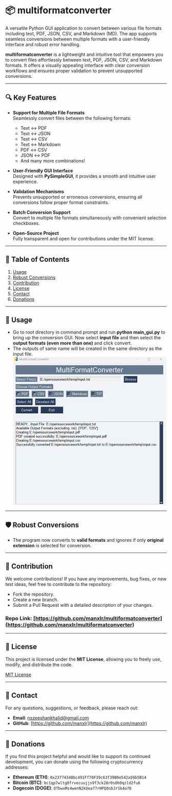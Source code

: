 # 📦 multiformatconverter

A versatile Python GUI application to convert between various file formats including text, PDF, JSON, CSV, and Markdown (MD). The app supports seamless conversions between multiple formats with a user-friendly interface and robust error handling.

**multiformatconverter** is a lightweight and intuitive tool that empowers you to convert files effortlessly between text, PDF, JSON, CSV, and Markdown formats. It offers a visually appealing interface with clear conversion workflows and ensures proper validation to prevent unsupported conversions.

---

## 🔍 Key Features

- **Support for Multiple File Formats**  
  Seamlessly convert files between the following formats:
  
  - Text ↔ PDF  
  - Text ↔ JSON  
  - Text ↔ CSV  
  - Text ↔ Markdown  
  - PDF ↔ CSV  
  - JSON ↔ PDF  
  - And many more combinations!

- **User-Friendly GUI Interface**  
  Designed with **PySimpleGUI**, it provides a smooth and intuitive user experience.

- **Validation Mechanisms**  
  Prevents unsupported or erroneous conversions, ensuring all conversions follow proper format constraints.

- **Batch Conversion Support**  
  Convert to multiple file formats simultaneously with convenient selection checkboxes.

- **Open-Source Project**  
  Fully transparent and open for contributions under the MIT license.

---

## 📝 Table of Contents

1. [Usage](#-usage)  
2. [Robust Conversions](#-robust-conversions)  
3. [Contribution](#-contribution)  
4. [License](#-license)  
5. [Contact](#-contact)  
6. [Donations](#-donations)

---

## 🚀 **Usage**

- Go to root directory in command prompt and run **python main_gui.py** to bring up the conversion GUI. Now select **input file** and then select the **output formats (even more than one)** and click convert.
- The outputs of same name will be created in the same directory as the input file.
![Alt text](assets/Main_Program_GUI_20241218.png)


---

## 🛡️ **Robust Conversions**

- The program now converts to **valid formats** and ignores if only **original extension** is selected for conversion.


---



## 🤝 **Contribution**

We welcome contributions! If you have any improvements, bug fixes, or new test ideas, feel free to contribute to the repository:

- Fork the repository.
- Create a new branch.
- Submit a Pull Request with a detailed description of your changes.

### Repo Link: [https://github.com/manxlr/multiformatconverter](https://github.com/manxlr/multiformatconverter)

---

## 📜 **License**

This project is licensed under the **MIT License**, allowing you to freely use, modify, and distribute the code.

[MIT License](https://opensource.org/licenses/MIT)

---

## 📧 **Contact**

For any questions, suggestions, or feedback, please reach out:

- **Email**: [nszeeshankhalid@gmail.com](mailto:nszeeshankhalid@gmail.com)
- **GitHub**: [https://github.com/manxlr](https://github.com/manxlr)

---

## 💖 **Donations**

If you find this project helpful and would like to support its continued development, you can donate using the following cryptocurrency addresses:

- **Ethereum (ETH)**: `0x23774348bc491Ff70F39c63f39B0e542a59b5B14`  
- **Bitcoin (BTC)**: `bc1qp7wltg8frvecuujjs9f3ck28r0s0h0qzld2fu6`  
- **Dogecoin (DOGE)**: `DTbwxMs4wenN2kUea77rHPQ8nbJrSk4o7D` 
